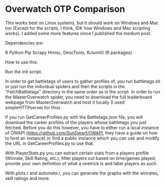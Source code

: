 # Overwatch OTP Comparison

This works best on Linux systems, but it should work on Windows and Mac too (Except for the scripts, I think, IDK how Windows and Mac scripting works). I added some more features since I published the medium post.

Dependencies are:

R
Python
Pip
Scrapy
Hmisc, DescTools, RJsonIO (R packages)

How to use this:

Run the init script.

In order to get battletags of users to gather profiles of, you run battletags.sh or just run the individual spiders and then the scripts in the "FetchBattletags" directory in the same order as in the script. In order to run the MasterOverwatch spider, you need to download the full leaderboard webpage from MasterOverwatch and host it locally (I used simpleHTTPserver for this).

If you run GetCareerProfiles.py with the Battletags.json file, you will download the career profiles of the players whose battletags you just fetched. Before you do this however, you have to either run a local instance of OWAPI (https://github.com/SunDwarf/OWAPI, they have a guide on how to host an instance) or find a public instance which you can use and modify the URL in GetCareerProfiles.py to use that.

With PlayerStats.py you can extract certain stats from a players profile (Winrate, Skill Rating, etc.), filter players out based on time/games played, provide your own definition of what a onetrick is and label players as such.

With plots.r and automate.r, you can generate the graphs with the winrates, skill ratings and more.
